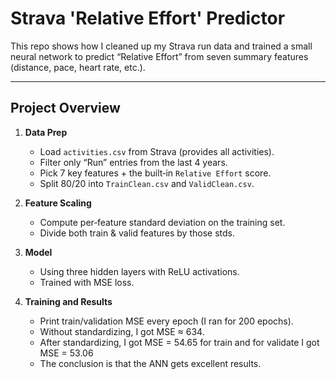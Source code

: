 # Strava 'Relative Effort' Predictor
This repo shows how I cleaned up my Strava run data and trained a small neural network to predict “Relative Effort” from seven summary features (distance, pace, heart rate, etc.).

---

## Project Overview

1. **Data Prep**  
   - Load `activities.csv` from Strava (provides all activities).  
   - Filter only “Run” entries from the last 4 years.  
   - Pick 7 key features + the built‑in `Relative Effort` score.  
   - Split 80/20 into `TrainClean.csv` and `ValidClean.csv`.

2. **Feature Scaling**  
   - Compute per‑feature standard deviation on the training set.  
   - Divide both train & valid features by those stds.

3. **Model**  
   - Using three hidden layers with ReLU activations.  
   - Trained with MSE loss.

4. **Training and Results**  
   - Print train/validation MSE every epoch (I ran for 200 epochs).  
   - Without standardizing, I got MSE ≈ 634.
   - After standardizing, I got MSE = 54.65 for train and for validate I got MSE = 53.06
   - The conclusion is that the ANN gets excellent results.


